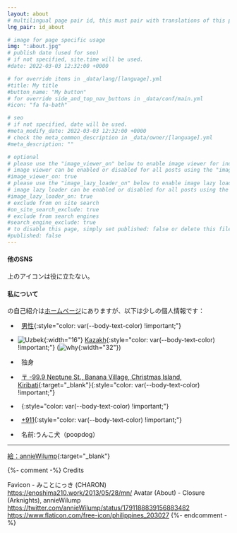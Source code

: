 ```yaml
---
layout: about
# multilingual page pair id, this must pair with translations of this page. (This name must be unique)
lng_pair: id_about

# image for page specific usage
img: ":about.jpg"
# publish date (used for seo)
# if not specified, site.time will be used.
#date: 2022-03-03 12:32:00 +0000

# for override items in _data/lang/[language].yml
#title: My title
#button_name: "My button"
# for override side_and_top_nav_buttons in _data/conf/main.yml
#icon: "fa fa-bath"

# seo
# if not specified, date will be used.
#meta_modify_date: 2022-03-03 12:32:00 +0000
# check the meta_common_description in _data/owner/[language].yml
#meta_description: ""

# optional
# please use the "image_viewer_on" below to enable image viewer for individual pages or posts (_posts/ or [language]/_posts folders).
# image viewer can be enabled or disabled for all posts using the "image_viewer_posts: true" setting in _data/conf/main.yml.
#image_viewer_on: true
# please use the "image_lazy_loader_on" below to enable image lazy loader for individual pages or posts (_posts/ or [language]/_posts folders).
# image lazy loader can be enabled or disabled for all posts using the "image_lazy_loader_posts: true" setting in _data/conf/main.yml.
#image_lazy_loader_on: true
# exclude from on site search
#on_site_search_exclude: true
# exclude from search engines
#search_engine_exclude: true
# to disable this page, simply set published: false or delete this file
#published: false
---
```


#### 他のSNS

上のアイコンは役に立たない。

#### 私について

の自己紹介は[ホームページ](/ja)にありますが、以下は少しの個人情報です：

- <i class="fa fa-mars" aria-hidden="true"></i>&nbsp;
[男性](https://ja.wikipedia.org/wiki/%E7%94%B7%E6%80%A7){:style="color: var(--body-text-color) !important;"}

- ![Uzbek](:Uzbekistan.png){:width="16"}
[Kazakh](https://ja.wikipedia.org/wiki/%E5%9C%B0%E7%8D%84){:style="color: var(--body-text-color) !important;"}
(![why](:why.png){:width="32"})

- <i class="fa fa-heart-o" aria-hidden="true"></i>&nbsp;
独身

- <i class="fa fa-map-marker" aria-hidden="true"></i>&nbsp;
[〒 -99.9 Neptune St., Banana Village, Christmas Island, Kiribati](https://maps.app.goo.gl/5ksLJAGQHwkC4Toh6){:target="\_blank"}{:style="color: var(--body-text-color) !important;"}

- <i class="fa fa-globe" aria-hidden="true"></i>&nbsp;
<a id="ip-address" target="_blank"></a>{:style="color: var(--body-text-color) !important;"}
<script>
	function rng(min, max) { return Math.floor(Math.random() * (max - min + 1) ) + min };
	function n() { return rng(0, 255) };
	let ip = `${n()}.${n()}.${n()}.${n()}`;
	let href = `https://whatismyipaddress.com/ip/${ip}`;
	let anchor = document.getElementById("ip-address");
	anchor.innerText = ip;
	anchor.href = href;
</script>

- <i class="fa fa-phone" aria-hidden="true"></i>&nbsp;
[+911](tel:911){:style="color: var(--body-text-color) !important;"}

- <i class="fa fa-user" aria-hidden="true"></i>&nbsp;
名前:うんこ犬（poopdog）

<hr>

[絵：annieWilump](https://twitter.com/annieWilump/status/1791188839156883482){:target="_blank"}

{%- comment -%}
  Credits

  Favicon - みことにっき (CHARON) https://enoshima210.work/2013/05/28/mn/
  Avatar (About) - Closure (Arknights), annieWilump https://twitter.com/annieWilump/status/1791188839156883482
  https://www.flaticon.com/free-icon/philippines_203027
{%- endcomment -%}

